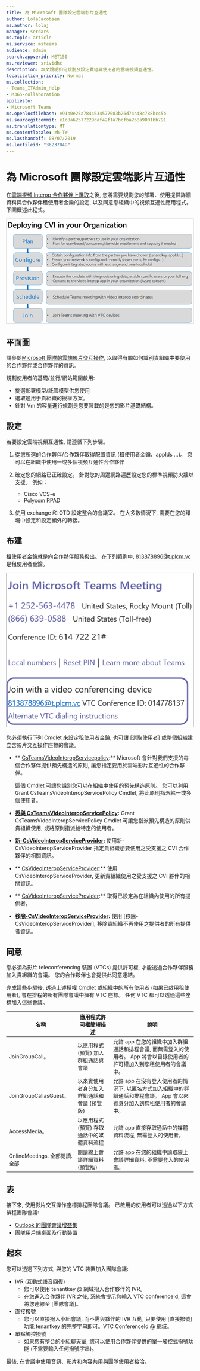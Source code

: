 ```yaml
---
title: 為 Microsoft 團隊設定雲端影片互通性
author: LolaJacobsen
ms.author: lolaj
manager: serdars
ms.topic: article
ms.service: msteams
audience: admin
search.appverid: MET150
ms.reviewer: srividhc
description: 本文說明如何規劃及設定貴組織使用者的雲端視頻互通性。
localization_priority: Normal
ms.collection:
- Teams_ITAdmin_Help
- M365-collaboration
appliesto:
- Microsoft Teams
ms.openlocfilehash: e91b0e25a7844634577083b26d74a48c788bc45b
ms.sourcegitcommit: e1c8a62577229daf42f1a7bcfba268a9001bb791
ms.translationtype: MT
ms.contentlocale: zh-TW
ms.lasthandoff: 08/07/2019
ms.locfileid: "36237049"
---
```

# <a name="set-up-cloud-video-interop-for-microsoft-teams"></a>為 Microsoft 團隊設定雲端影片互通性

在[雲端視頻 Interop 合作夥伴上選取](cloud-video-interop.md)之後, 您將需要規劃您的部署、使用提供詳細資料與合作夥伴租使用者金鑰的設定, 以及同意您組織中的視頻互通性應用程式。 下圖概述此程式。 

![在組織中部署 CVI](media/deploying-cvi.png)

## <a name="plan"></a>平面圖

請參閱[Microsoft 團隊的雲端影片交互操作](cloud-video-interop.md), 以取得有關如何識別貴組織中要使用的合作夥伴或合作夥伴的資訊。 

規劃使用者的基礎/並行/網站範圍啟用: 

- 挑選部署模型/託管模型供您使用
- 選取適用于貴組織的授權方案。 
- 針對 Vm 的容量進行規劃是您要裝載的是您的影片基礎結構。

## <a name="configure"></a>設定 

若要設定雲端視頻互通性, 請遵循下列步驟。 

1. 從您所選的合作夥伴/合作夥伴取得配置資訊 (租使用者金鑰、appIds ...)。 您可以在組織中使用一或多個視頻互通性合作夥伴 

2. 確定您的網路已正確設定。 針對您的周邊網路遍歷設定您的標準視頻防火牆以支援。 例如： 
    - Cisco VCS-e                  
    - Polycom RPAD

3. 使用 exchange 和 OTD 設定整合的會議室。 在大多數情況下, 需要在您的環境中設定和設定額外的轉接。


## <a name="provision"></a>布建
 
租使用者金鑰就是向合作夥伴服務撥出。 在下列範例中, 813878896@t.plcm.vc 是租使用者金鑰。 

![租使用者金鑰範例](media/tenant-key-example.png) 

您必須執行下列 Cmdlet 來設定租使用者金鑰, 也可讓 [選取使用者] 或整個組織建立含影片交互操作座標的會議。

 
- ** [CsTeamsVideoInteropServicepolicy](https://docs.microsoft.com/powershell/module/skype/get-csteamsvideointeropservicepolicy):** Microsoft 會針對我們支援的每個合作夥伴提供預先構造的原則, 讓您指定要用於雲端影片互通性的合作夥伴。

    這個 Cmdlet 可讓您識別您可以在組織中使用的預先構造原則。 您可以利用 Grant CsTeamsVideoInteropServicePolicy Cmdlet, 將此原則指派給一或多個使用者。
 
- **[授與 CsTeamsVideoInteropServicePolicy](https://docs.microsoft.com/powershell/module/skype/grant-csteamsvideointeropservicepolicy):** Grant CsTeamsVideoInteropServicePolicy Cmdlet 可讓您指派預先構造的原則供貴組織使用, 或將原則指派給特定的使用者。
 
- **[新-CsVideoInteropServiceProvider](https://docs.microsoft.com/powershell/module/skype/new-csvideointeropserviceprovider):** 使用新-CsVideoInteropServiceProvider 指定貴組織想要使用之受支援之 CVI 合作夥伴的相關資訊。
 
- ** [CsVideoInteropServiceProvider](https://docs.microsoft.com/powershell/module/skype/set-csvideointeropserviceprovider):** 使用 CsVideoInteropServiceProvider, 更新貴組織使用之受支援之 CVI 夥伴的相關資訊。
 
- ** [CsVideoInteropServiceProvider](https://docs.microsoft.com/powershell/module/skype/get-csvideointeropserviceprovider):** 取得已設定為在組織內使用的所有提供者。
 
- **[移除-CsVideoInteropServiceProvider](https://docs.microsoft.com/powershell/module/skype/remove-csvideointeropserviceprovider):** 使用 [移除-CsVideoInteropServiceProvider], 移除貴組織不再使用之提供者的所有提供者資訊。  
 
## <a name="consent"></a>同意

您必須為影片 teleconferencing 裝置 (VTCs) 提供許可權, 才能透過合作夥伴服務加入貴組織的會議。 您的合作夥伴也會提供此同意連結。  
 
完成這些步驟後, 透過上述授權 Cmdlet 或組織中的所有使用者 (如果已啟用租使用者), 會在排程的所有團隊會議中擁有 VTC 座標。 任何 VTC 都可以透過這些座標加入這些會議。


|名稱|應用程式許可權簡短描述| 說明|
|--|--|---|
|JoinGroupCall。|以應用程式 (預覽) 加入群組通話與會議|允許 app 在您的組織中加入群組通話和排程會議, 而無需登入的使用者。  App 將會以目錄使用者的許可權加入到您租使用者的會議中。|
|JoinGroupCallasGuest。|以來賓使用者身分加入群組通話和會議 (預覽版)|允許 app 在沒有登入使用者的情況下, 以匿名方式加入組織中的群組通話和排程會議。  App 會以來賓身分加入到您租使用者的會議中。|
|AccessMedia。|以應用程式 (預覽) 存取通話中的媒體資料流程|允許 app 直接存取通話中的媒體資料流程, 無需登入的使用者。|
|OnlineMeetings. 全部閱讀. 全部|閱讀線上會議詳細資料 (預覽版)|允許 app 在您的組織中讀取線上會議詳細資料, 不需要登入的使用者。|

## <a name="schedule"></a>表

接下來, 使用影片交互操作座標排程團隊會議。 已啟用的使用者可以透過以下方式排程團隊會議:
- [Outlook 的團隊會議增益集](teams-add-in-for-outlook.md)
- 團隊用戶端桌面及行動裝置


## <a name="join"></a>起來

您可以透過下列方式, 與您的 VTC 裝置加入團隊會議:
 
- IVR (互動式語音回復)
    - 您可以使用 tenantkey @ 網域撥入合作夥伴的 IVR。 
    - 在您進入合作夥伴 IVR 之後, 系統會提示您輸入 VTC conferenceId, 這會將您連線至 [團隊會議]。
- 直接撥號
    - 您可以直接撥入小組會議, 而不需與夥伴的 IVR 互動, 只要使用 [直接撥號] 功能 tenantkey 的完整字串即可。VTC ConferenceId @ 網域。
- 單點觸控撥號
    - 如果您有整合的小組聊天室, 您可以使用合作夥伴提供的單一觸控式撥號功能 (不需要輸入任何撥號字串)。

最後, 在會議中使用音訊、影片和內容共用與團隊使用者接洽。 